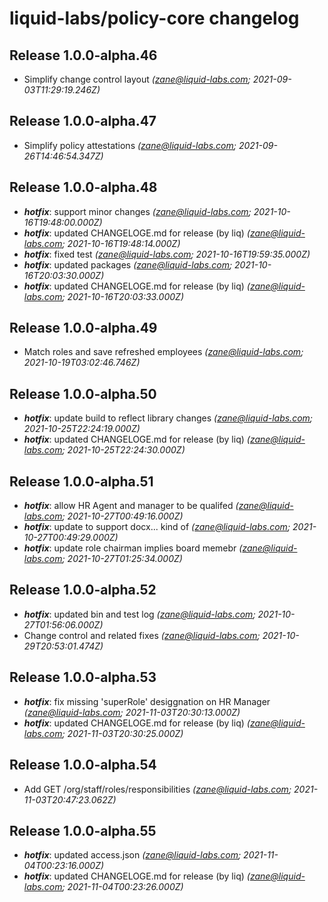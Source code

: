 # liquid-labs/policy-core changelog


## Release 1.0.0-alpha.46
* Simplify change control layout _(zane@liquid-labs.com; 2021-09-03T11:29:19.246Z)_

## Release 1.0.0-alpha.47
* Simplify policy attestations _(zane@liquid-labs.com; 2021-09-26T14:46:54.347Z)_

## Release 1.0.0-alpha.48
* _**hotfix**_: support minor changes _(zane@liquid-labs.com; 2021-10-16T19:48:00.000Z)_
* _**hotfix**_: updated CHANGELOGE.md for release (by liq) _(zane@liquid-labs.com; 2021-10-16T19:48:14.000Z)_
* _**hotfix**_: fixed test _(zane@liquid-labs.com; 2021-10-16T19:59:35.000Z)_
* _**hotfix**_: updated packages _(zane@liquid-labs.com; 2021-10-16T20:03:30.000Z)_
* _**hotfix**_: updated CHANGELOGE.md for release (by liq) _(zane@liquid-labs.com; 2021-10-16T20:03:33.000Z)_

## Release 1.0.0-alpha.49
* Match roles and save refreshed employees _(zane@liquid-labs.com; 2021-10-19T03:02:46.746Z)_

## Release 1.0.0-alpha.50
* _**hotfix**_: update build to reflect library changes _(zane@liquid-labs.com; 2021-10-25T22:24:19.000Z)_
* _**hotfix**_: updated CHANGELOGE.md for release (by liq) _(zane@liquid-labs.com; 2021-10-25T22:24:30.000Z)_

## Release 1.0.0-alpha.51
* _**hotfix**_: allow HR Agent and manager to be qualifed _(zane@liquid-labs.com; 2021-10-27T00:49:16.000Z)_
* _**hotfix**_: update to support docx... kind of _(zane@liquid-labs.com; 2021-10-27T00:49:29.000Z)_
* _**hotfix**_: update role chairman implies board memebr _(zane@liquid-labs.com; 2021-10-27T01:25:34.000Z)_

## Release 1.0.0-alpha.52
* _**hotfix**_: updated bin and test log _(zane@liquid-labs.com; 2021-10-27T01:56:06.000Z)_
* Change control and related fixes _(zane@liquid-labs.com; 2021-10-29T20:53:01.474Z)_

## Release 1.0.0-alpha.53
* _**hotfix**_: fix missing 'superRole' desiggnation on HR Manager _(zane@liquid-labs.com; 2021-11-03T20:30:13.000Z)_
* _**hotfix**_: updated CHANGELOGE.md for release (by liq) _(zane@liquid-labs.com; 2021-11-03T20:30:25.000Z)_

## Release 1.0.0-alpha.54
* Add GET /org/staff/roles/responsibilities _(zane@liquid-labs.com; 2021-11-03T20:47:23.062Z)_

## Release 1.0.0-alpha.55
* _**hotfix**_: updated access.json _(zane@liquid-labs.com; 2021-11-04T00:23:16.000Z)_
* _**hotfix**_: updated CHANGELOGE.md for release (by liq) _(zane@liquid-labs.com; 2021-11-04T00:23:26.000Z)_
